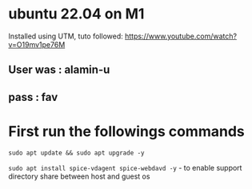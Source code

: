 # ubuntu 22.04 on M1

Installed using UTM, tuto followed: https://www.youtube.com/watch?v=O19mv1pe76M

## User was : alamin-u
## pass : fav

# First run the followings commands

```sudo apt update && sudo apt upgrade -y```

```sudo apt install spice-vdagent spice-webdavd -y``` - to enable support directory share between host and guest os
